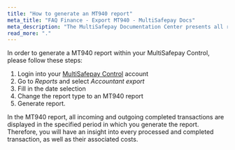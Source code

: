 ```yaml
---
title: "How to generate an MT940 report"
meta_title: "FAQ Finance - Export MT940 - MultiSafepay Docs"
meta_description: "The MultiSafepay Documentation Center presents all relevant information about our Plugins and API. You can also find support pages for payment methods, tools and general questions as well as the contact details of our Support and Integration Teams."
read_more: "."
---
```


In order to generate a MT940 report within your MultiSafepay Control, please follow these steps:


1. Login into your [MultiSafepay Control](https://merchant.multisafepay.com) account
2. Go to _Reports_ and select _Accountant export_
3. Fill in the date selection
4. Change the report type to an MT940 report
5. Generate report.


In the MT940 report, all incoming and outgoing completed transactions are displayed in the specified period in which you generate the report.
Therefore, you will have an insight into every processed and completed transaction, as well as their associated costs.
